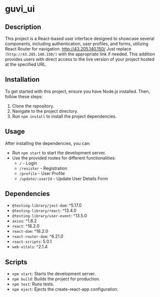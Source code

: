 # guvi_ui

## Description
This project is a React-based user interface designed to showcase several components, including authentication, user profiles, and forms, utilizing React Router for navigation.
http://43.205.140.150/
Just replace `(http://43.205.140.150/)` with the appropriate link if needed. This addition provides users with direct access to the live version of your project hosted at the specified URL.

## Installation
To get started with this project, ensure you have Node.js installed. Then, follow these steps:
1. Clone the repository.
2. Navigate to the project directory.
3. Run `npm install` to install the project dependencies.

## Usage
After installing the dependencies, you can:
- Run `npm start` to start the development server.
- Use the provided routes for different functionalities:
  - `/` - Login
  - `/resister` - Registration
  - `/profile` - User Profile
  - `/update/:userId` - Update User Details Form

## Dependencies
- `@testing-library/jest-dom`: ^5.17.0
- `@testing-library/react`: ^13.4.0
- `@testing-library/user-event`: ^13.5.0
- `axios`: ^1.6.2
- `react`: ^18.2.0
- `react-dom`: ^18.2.0
- `react-router-dom`: ^6.21.0
- `react-scripts`: 5.0.1
- `web-vitals`: ^2.1.4

## Scripts
- `npm start`: Starts the development server.
- `npm build`: Builds the project for production.
- `npm test`: Runs tests.
- `npm eject`: Ejects the create-react-app configuration.




